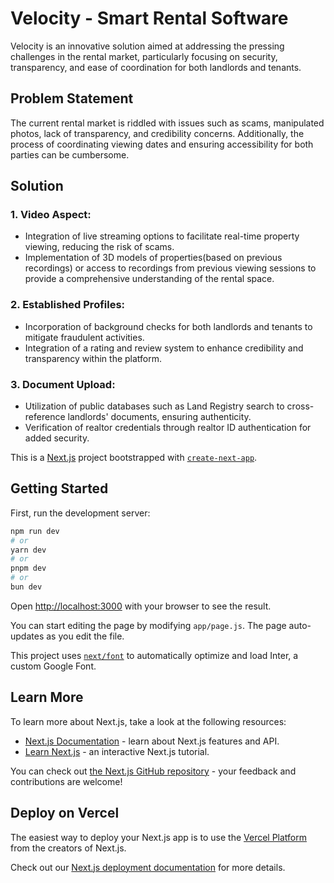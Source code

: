 # Velocity - Smart Rental Software

Velocity is an innovative solution aimed at addressing the pressing challenges in the rental market, particularly focusing on security, transparency, and ease of coordination for both landlords and tenants.

## Problem Statement

The current rental market is riddled with issues such as scams, manipulated photos, lack of transparency, and credibility concerns. Additionally, the process of coordinating viewing dates and ensuring accessibility for both parties can be cumbersome.

## Solution

### 1. Video Aspect:
   - Integration of live streaming options to facilitate real-time property viewing, reducing the risk of scams.
   - Implementation of 3D models of properties(based on previous recordings) or access to recordings from previous viewing sessions to provide a comprehensive understanding of the rental space.

### 2. Established Profiles:
   - Incorporation of background checks for both landlords and tenants to mitigate fraudulent activities.
   - Integration of a rating and review system to enhance credibility and transparency within the platform.

### 3. Document Upload:
   - Utilization of public databases such as Land Registry search to cross-reference landlords' documents, ensuring authenticity.
   - Verification of realtor credentials through realtor ID authentication for added security.

This is a [Next.js](https://nextjs.org/) project bootstrapped with [`create-next-app`](https://github.com/vercel/next.js/tree/canary/packages/create-next-app).

## Getting Started

First, run the development server:

```bash
npm run dev
# or
yarn dev
# or
pnpm dev
# or
bun dev
```

Open [http://localhost:3000](http://localhost:3000) with your browser to see the result.

You can start editing the page by modifying `app/page.js`. The page auto-updates as you edit the file.

This project uses [`next/font`](https://nextjs.org/docs/basic-features/font-optimization) to automatically optimize and load Inter, a custom Google Font.

## Learn More

To learn more about Next.js, take a look at the following resources:

- [Next.js Documentation](https://nextjs.org/docs) - learn about Next.js features and API.
- [Learn Next.js](https://nextjs.org/learn) - an interactive Next.js tutorial.

You can check out [the Next.js GitHub repository](https://github.com/vercel/next.js/) - your feedback and contributions are welcome!

## Deploy on Vercel

The easiest way to deploy your Next.js app is to use the [Vercel Platform](https://vercel.com/new?utm_medium=default-template&filter=next.js&utm_source=create-next-app&utm_campaign=create-next-app-readme) from the creators of Next.js.

Check out our [Next.js deployment documentation](https://nextjs.org/docs/deployment) for more details.
